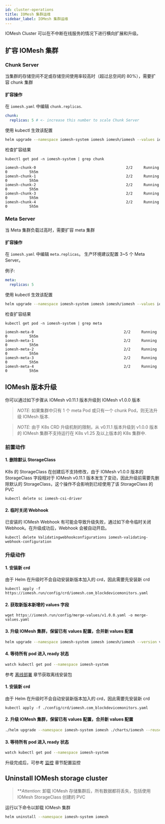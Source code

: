 ```yaml
---
id: cluster-operations
title: IOMesh 集群运维
sidebar_label: IOMesh 集群运维
---
```


IOMesh Cluster 可以在不中断在线服务的情况下进行横向扩展和升级。

## 扩容 IOMesh 集群

### Chunk Server

当集群的存储空间不足或存储空间使用率较高时（超过总空间的 80%），需要扩容 chunk 集群

#### 扩容操作

在 `iomesh.yaml` 中编辑 `chunk.replicas`.

```yaml
chunk:
  replicas: 5 # <- increase this number to scale Chunk Server
```

使用 kubectl 生效该配置

```bash
helm upgrade --namespace iomesh-system iomesh iomesh/iomesh --values iomesh-values.yaml
```

检查扩容结果
```shell
kubectl get pod -n iomesh-system | grep chunk
```
```output
iomesh-chunk-0                                         2/2     Running   0          5h5m
iomesh-chunk-1                                         2/2     Running   0          5h5m
iomesh-chunk-2                                         2/2     Running   0          5h5m
iomesh-chunk-3                                         2/2     Running   0          5h5m
iomesh-chunk-4                                         2/2     Running   0          5h5m
```

### Meta Server

当 Meta 集群负载过高时，需要扩容 meta 集群

#### 扩容操作

在 `iomesh.yaml` 中编辑 `meta.replicas`。 生产环境建议配置 3~5 个 Meta Server。

例子:
```yaml
meta:
  replicas: 5
```

使用 kubectl 生效该配置

```bash
helm upgrade --namespace iomesh-system iomesh iomesh/iomesh --values iomesh-values.yaml
```

检查扩容结果
```shell
kubectl get pod -n iomesh-system | grep meta
```
```output
iomesh-meta-0                                         2/2     Running   0          5h5m
iomesh-meta-1                                         2/2     Running   0          5h5m
iomesh-meta-2                                         2/2     Running   0          5h5m
iomesh-meta-3                                         2/2     Running   0          5h5m
iomesh-meta-4                                         2/2     Running   0          5h5m
```

## IOMesh 版本升级

你可以通过如下步骤从 IOMesh v0.11.1 版本升级到 IOMesh v1.0.0 版本

> _NOTE_: 如果集群中只有 1 个 meta Pod 或只有一个 chunk Pod，则无法升级 IOMesh 版本. 

> _NOTE_: 由于 K8s CRD 升级机制的限制，从 v0.11.1 版本升级到 v1.0.0 版本的 IOMesh 集群不支持运行在 K8s v1.25 及以上版本的 K8s 集群中.

### 前置动作

#### 1. 删除默认 StorageClass
K8s 的 StorageClass 在创建后不支持修改，由于 IOMesh v1.0.0 版本的 StorageClass 字段相对于 IOMesh v0.11.1 版本发生了变动，因此升级前需要先删除默认的 StorageClass，这个操作不会影响到已经使用了该 StorageClass 的 PVC

```shell
kubectl delete sc iomesh-csi-driver
```

#### 2. 临时关闭 Webhook

已安装的 IOMesh Webhook 有可能会导致升级失败，通过如下命令临时关闭 Webhook。在升级成功后，Webhook 会被自动开启。

```shell
kubectl delete Validatingwebhookconfigurations iomesh-validating-webhook-configuration
```

### 升级动作

<!--DOCUSAURUS_CODE_TABS-->
<!--在线升级-->

#### 1. 安装新 crd
由于 Helm 在升级时不会自动安装新版本加入的 crd，因此需要先安装新 crd

```shell
kubectl apply -f https://iomesh.run/config/crd/iomesh.com_blockdevicemonitors.yaml
```

#### 2. 获取新版本新增的 values 字段

```shell
wget https://iomesh.run/config/merge-values/v1.0.0.yaml -o merge-values.yaml
```

#### 3. 升级 IOMesh 集群，保留已有 values 配置，合并新 values 配置

```bash
helm upgrade --namespace iomesh-system iomesh iomesh/iomesh --version v1.0.0 --reuse-values -f merge-values.yaml
```

#### 4. 等待所有 pod 进入 ready 状态

```bash
watch kubectl get pod --namespace iomesh-system
```

<!--离线升级-->

参考 [离线部署](../deploy/install-iomesh#离线安装-iomesh) 章节获取离线安装包

#### 1. 安装新 crd

由于 Helm 在升级时不会自动安装新版本加入的 crd，因此需要先安装新 crd
```shell
kubectl apply -f ./config/crd/iomesh.com_blockdevicemonitors.yaml
```

#### 2. 升级 IOMesh 集群，保留已有 values 配置，合并新 values 配置

```bash
./helm upgrade --namespace iomesh-system iomesh ./charts/iomesh --reuse-values -f ./config/merge-values.yaml
```

#### 3. 等待所有 pod 进入 ready 状态

```bash
watch kubectl get pod --namespace iomesh-system
```

升级完成后，可参考 [监控](../iomesh-operations/monitoring) 章节配置监控

<!--END_DOCUSAURUS_CODE_TABS-->


## Uninstall IOMesh storage cluster

> **_Attention_: 卸载 IOMesh 存储集群后，所有数据都将丢失，包括使用 IOMesh StorageClass 创建的 PVC

运行以下命令以卸载 IOMesh 集群

```bash
helm uninstall --namespace iomesh-system iomesh
```

[1]: http://www.iomesh.com/docs/installation/setup-iomesh-storage#mount-device
